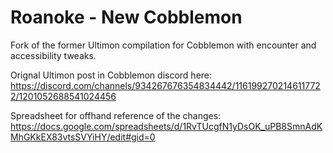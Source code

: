 # Roanoke - New Cobblemon
Fork of the former Ultimon compilation for Cobblemon with encounter and accessibility tweaks.

Orignal Ultimon post in Cobblemon discord here: https://discord.com/channels/934267676354834442/1161992702146117722/1201052688541024456

Spreadsheet for offhand reference of the changes: https://docs.google.com/spreadsheets/d/1RvTUcgfN1yDsOK_uPB8SmnAdKMhGKkEX83vtsSVYiHY/edit#gid=0
